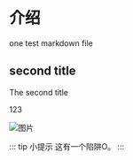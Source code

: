 # 介绍
one test markdown file

## second title

The second title

123

![图片](/images/bg.jpg)

::: tip 小提示
这有一个陷阱O。
:::
